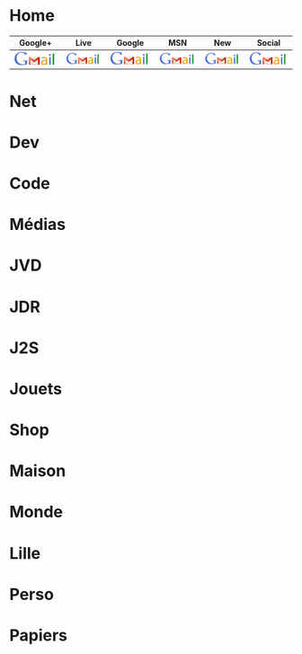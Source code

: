 # Home

| Google+ | Live | Google | MSN | New | Social |
|:---:|:---:|:---:|:---:|:---:|:---:|
|[![GMail](logos/gmail-large.png)](https://mail.google.com/mail/?tab=wm#inbox)|[![GMail](logos/gmail-large.png)](https://mail.google.com/mail/?tab=wm#inbox)|[![GMail](logos/gmail-large.png)](https://mail.google.com/mail/?tab=wm#inbox)|[![GMail](logos/gmail-large.png)](https://mail.google.com/mail/?tab=wm#inbox)|[![GMail](logos/gmail-large.png)](https://mail.google.com/mail/?tab=wm#inbox)|[![GMail](logos/gmail-large.png)](https://mail.google.com/mail/?tab=wm#inbox)|

# Net

# Dev

# Code

# Médias

# JVD

# JDR

# J2S

# Jouets

# Shop

# Maison

# Monde

# Lille

# Perso

# Papiers
